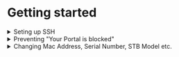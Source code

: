 # Getting started

<details>
<summary> Seting up SSH </summary>

 

- The shipped Firmware has port 22 open for SSH-Connections.

- This is not the case if you updated the Firmware from Settings.
(You can install one with the port 22 open from: [https://soft.infomir.com/](https://soft.infomir.com/))

- By default you can use user ```root``` and ```930920``` as user and password respectivly.

- You can change that to whatever you like, and/or set up SSH to use your public key.
    - ```ssh-copy-id -i ~/.ssh/mykey root@mag_stb_IP```
    - https://www.ssh.com/academy/ssh/copy-id

</details>



<details>

<summary> Preventing "Your Portal is blocked" </summary>

- Infomir will try to connet to different domains to get a list of blocked portals.

- Download Portal domains to a file.
    - Then it will be saved to ```/mnt/Userfs/data/ad.json```
- You can create a script to remove this file on every boot.

- Open up ```vi``` to edit ```/etc/hosts```
    - ```bash vi /etc/hosts```
    - add following domains there:
    - ```0.0.0.0 stat.infomir.com```
    - ```0.0.0.0 <your STB model>.dbcs.infomir.com```

    - # If this does not do anything, alternate the NAND. 


</details>

<details>

<summary> Changing Mac Address, Serial Number, STB Model etc. </summary>

### Printing current values
- Print current MACAddres with:
    - ```/bin/sh /usr/local/share/app/bin/rdir.sh MACAddress```
 
 
- Print current Model with:

    - ```/bin/sh /usr/local/share/app/bin/rdir.sh Model```

### Changing MACAddress
- Open up ```vi``` to edit ```/usr/local/share/app/bin/rdir.sh```
    - Find this line:  
    
      ```dd if=/dev/$device bs=1 count=32 skip=$(($shft+32)) 2>/dev/null | strings -n1 | awk '{printf ("%s", $0); exit;}'```  
      and edit it to wanted MACAddres, see below.  
        
        
        
    - ``` dd if=/dev/$device bs=1 count=32 skip=$(($shft+32)) 2>/dev/null | strings -n1 | awk '{printf ("00:1A:79:00:00:00"); exit;}' ```



</details>

